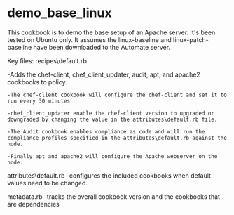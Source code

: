 # demo_base_linux

This cookbook is to demo the base setup of an Apache server. It's been tested on Ubuntu only. It assumes the linux-baseline and linux-patch-baseline have been downloaded to the Automate server. 


Key files:
recipes\default.rb

-Adds the chef-client, chef_client_updater, audit, apt, and apache2 cookbooks to policy.

    -The chef-client cookbook will configure the chef-client and set it to run every 30 minutes

    -chef_client_updater enable the chef-client version to upgraded or downgraded by changing the value in the attributes\default.rb file.

    -The Audit cookbook enables compliance as code and will run the compliance profiles specified in the attributes\default.rb against the node.

    -Finally apt and apache2 will configure the Apache webserver on the node.

attributes\default.rb
-configures the included cookbooks when default values need to be changed.

metadata.rb
-tracks the overall cookbook version and the cookbooks that are dependencies
